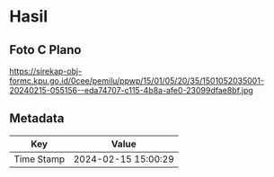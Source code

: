 # Hasil

## Foto C Plano

https://sirekap-obj-formc.kpu.go.id/0cee/pemilu/ppwp/15/01/05/20/35/1501052035001-20240215-055156--eda74707-c115-4b8a-afe0-23099dfae8bf.jpg


## Metadata

| Key        | Value               |
| ---------- | ------------------- |
| Time Stamp | 2024-02-15 15:00:29 |



